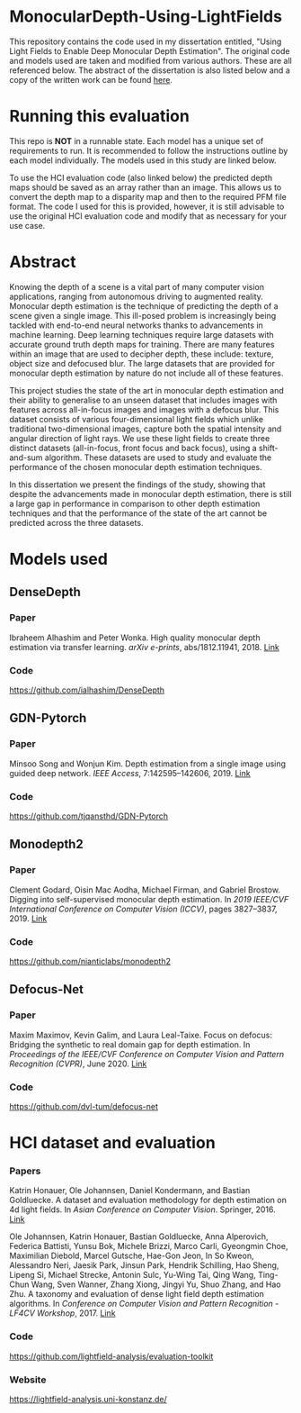 # MonocularDepth-Using-LightFields
This repository contains the code used in my dissertation entitled, "Using Light Fields to Enable Deep Monocular Depth Estimation". The original code and models used are taken and modified from various authors. These are all referenced below. The abstract of the dissertation is also listed below and a copy of the written work can be found [here](). 

# Running this evaluation
This repo is **NOT** in a runnable state. Each model has a unique set of requirements to run. It is recommended to follow the instructions outline by each model individually. The models used in this study are linked below. 

To use the HCI evaluation code (also linked below) the predicted depth maps should be saved as an array rather than an image. This allows us to convert the depth map to a disparity map and then to the required PFM file format. The code I used for this is provided, however, it is still advisable to use the original HCI evaluation code and modify that as necessary for your use case. 

# Abstract
Knowing the depth of a scene is a vital part of many computer vision applications, ranging from autonomous driving to augmented reality. Monocular depth estimation is the technique of predicting the depth of a scene given a single image. This ill-posed problem is increasingly being tackled with end-to-end neural networks thanks to advancements in machine learning. Deep learning techniques require large datasets with accurate ground truth depth maps for training. There are many features within an image that are used to decipher depth, these include: texture, object size and defocused blur. The large datasets that are provided for monocular depth estimation by nature do not include all of these features. 

This project studies the state of the art in monocular depth estimation and their ability to generalise to an unseen dataset that includes images with features across all-in-focus images and images with a defocus blur. This dataset consists of various four-dimensional light fields which unlike traditional two-dimensional images, capture both the spatial intensity and angular direction of light rays. We use these light fields to create three distinct datasets (all-in-focus, front focus and back focus), using a shift-and-sum algorithm. These datasets are used to study and evaluate the performance of the chosen monocular depth estimation techniques. 

In this dissertation we present the findings of the study, showing that despite the advancements made in monocular depth estimation, there is still a large gap in performance in comparison to other depth estimation techniques and that the performance of the state of the art cannot be predicted across the three datasets.

# Models used
## DenseDepth
### Paper
Ibraheem Alhashim and Peter Wonka. High quality monocular depth estimation via transfer learning. _arXiv e-prints_, abs/1812.11941, 2018. [Link](https://arxiv.org/abs/1812.11941)
### Code
https://github.com/ialhashim/DenseDepth

## GDN-Pytorch
### Paper
Minsoo Song and Wonjun Kim. Depth estimation from a single image using guided deep network. _IEEE Access_, 7:142595–142606, 2019. [Link](https://ieeexplore.ieee.org/abstract/document/8854079/)
### Code
https://github.com/tjqansthd/GDN-Pytorch

## Monodepth2
### Paper
Clement Godard, Oisin Mac Aodha, Michael Firman, and Gabriel Brostow. Digging into self-supervised monocular depth estimation. In _2019 IEEE/CVF International Conference on Computer Vision (ICCV)_, pages 3827–3837, 2019. [Link](https://arxiv.org/abs/1806.01260)
### Code
https://github.com/nianticlabs/monodepth2

## Defocus-Net
### Paper
Maxim Maximov, Kevin Galim, and Laura Leal-Taixe. Focus on defocus: Bridging the synthetic to real domain gap for depth estimation. In _Proceedings of the IEEE/CVF Conference on Computer Vision and Pattern Recognition (CVPR)_, June 2020. [Link](https://openaccess.thecvf.com/content_CVPR_2020/html/Maximov_Focus_on_Defocus_Bridging_the_Synthetic_to_Real_Domain_Gap_CVPR_2020_paper.html)
### Code
https://github.com/dvl-tum/defocus-net

# HCI dataset and evaluation
### Papers
Katrin Honauer, Ole Johannsen, Daniel Kondermann, and Bastian Goldluecke. A dataset and evaluation methodology for depth estimation on 4d light fields. In _Asian Conference on Computer Vision_. Springer, 2016. [Link](http://lightfield-analysis.net/benchmark/paper/lightfield_benchmark_accv_2016.pdf)

Ole Johannsen, Katrin Honauer, Bastian Goldluecke, Anna Alperovich, Federica Battisti, Yunsu Bok, Michele Brizzi, Marco Carli, Gyeongmin Choe, Maximilian Diebold, Marcel Gutsche, Hae-Gon Jeon, In So Kweon, Alessandro Neri, Jaesik Park, Jinsun Park, Hendrik Schilling, Hao Sheng, Lipeng Si, Michael Strecke, Antonin Sulc, Yu-Wing Tai, Qing Wang, Ting-Chun Wang, Sven Wanner, Zhang Xiong, Jingyi Yu, Shuo Zhang, and Hao Zhu. A taxonomy and evaluation of dense light field depth estimation algorithms. In _Conference on Computer Vision and Pattern Recognition - LF4CV Workshop_, 2017. [Link](http://lightfield-analysis.net/benchmark/paper/survey_cvprw_lf4cv_2017.pdf)

### Code
https://github.com/lightfield-analysis/evaluation-toolkit

### Website
https://lightfield-analysis.uni-konstanz.de/